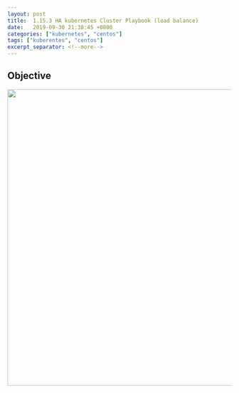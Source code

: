 ```yaml
---
layout: post
title:  1.15.3 HA kubernetes Cluster Playbook (load balance)
date:   2019-09-30 21:38:45 +0800
categories: ["kubernetes", "centos"]
tags: ["kuberentes", "centos"]
excerpt_separator: <!--more-->
---
```


## Objective
<img src="{{site.url}}/assets/images/external-etcd-topology-lb.png" style="width: 666px;" />

<!--more-->
